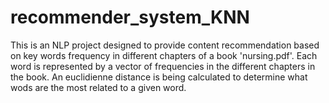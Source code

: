 # recommender_system_KNN

This is an NLP project designed to provide content recommendation based on key words frequency in different chapters of a book 'nursing.pdf'. Each word is represented by a vector of frequencies in the different chapters in the book. An euclidienne distance is being calculated to determine what wods are the most related to a given word. 
